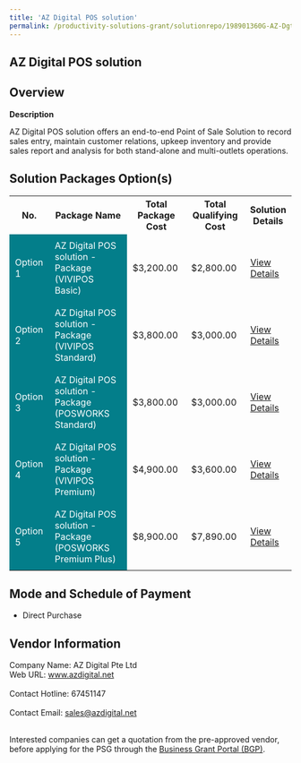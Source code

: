 ```yaml
---
title: 'AZ Digital POS solution'
permalink: /productivity-solutions-grant/solutionrepo/198901360G-AZ-Dgtl-POS-SLN-G
---
```


## AZ Digital POS solution

## Overview

**Description**

AZ Digital POS solution offers an end-to-end Point of Sale Solution to record sales entry, maintain customer relations, upkeep inventory and provide sales report and analysis for both stand-alone and multi-outlets operations.

## Solution Packages Option(s)

<table>
<tr>
<th><b>No.</b></th>
<th><b>Package Name</b></th>
<th><b>Total Package Cost</b></th>
<th><b>Total Qualifying Cost</b></th>
<th><b>Solution Details</b></th>
</tr>
<tr>
<td style='padding: 10px; background-color: #037E8A; color: #FFFFFF;'>Option 1</td>
<td style='padding: 10px; background-color: #037E8A; color: #FFFFFF;'>AZ Digital POS solution - Package (VIVIPOS Basic)</td>
<td style='padding: 10px;'>$3,200.00</td>
<td style='padding: 10px;'>$2,800.00</td>
<td style='padding: 10px;'><a href='/images/psg/AZ_Digital_20210379_Desensitised_Annex_3_Part_1.pdf' target='_blank'>View Details</a></td>
</tr>
<tr>
<td style='padding: 10px; background-color: #037E8A; color: #FFFFFF;'>Option 2</td>
<td style='padding: 10px; background-color: #037E8A; color: #FFFFFF;'>AZ Digital POS solution - Package (VIVIPOS Standard)</td>
<td style='padding: 10px;'>$3,800.00</td>
<td style='padding: 10px;'>$3,000.00</td>
<td style='padding: 10px;'><a href='/images/psg/AZ_Digital_20210379_Desensitised_Annex_3_Part_2.pdf' target='_blank'>View Details</a></td>
</tr>
<tr>
<td style='padding: 10px; background-color: #037E8A; color: #FFFFFF;'>Option 3</td>
<td style='padding: 10px; background-color: #037E8A; color: #FFFFFF;'>AZ Digital POS solution - Package (POSWORKS Standard)</td>
<td style='padding: 10px;'>$3,800.00</td>
<td style='padding: 10px;'>$3,000.00</td>
<td style='padding: 10px;'><a href='/images/psg/AZ_Digital_20210379_Desensitised_Annex_3_Part_3.pdf' target='_blank'>View Details</a></td>
</tr>
<tr>
<td style='padding: 10px; background-color: #037E8A; color: #FFFFFF;'>Option 4</td>
<td style='padding: 10px; background-color: #037E8A; color: #FFFFFF;'>AZ Digital POS solution - Package (VIVIPOS Premium)</td>
<td style='padding: 10px;'>$4,900.00</td>
<td style='padding: 10px;'>$3,600.00</td>
<td style='padding: 10px;'><a href='/images/psg/AZ_Digital_20210379_Desensitised_Annex_3_Part_4.pdf' target='_blank'>View Details</a></td>
</tr>
<tr>
<td style='padding: 10px; background-color: #037E8A; color: #FFFFFF;'>Option 5</td>
<td style='padding: 10px; background-color: #037E8A; color: #FFFFFF;'>AZ Digital POS solution - Package (POSWORKS Premium Plus)</td>
<td style='padding: 10px;'>$8,900.00</td>
<td style='padding: 10px;'>$7,890.00</td>
<td style='padding: 10px;'><a href='/images/psg/AZ_Digital_20210379_Desensitised_Annex_3_Part_5.pdf' target='_blank'>View Details</a></td>
</tr>
</table>

## Mode and Schedule of Payment

 - Direct Purchase

## Vendor Information

 Company Name: AZ Digital Pte Ltd<br>Web URL: www.azdigital.net <br><br>Contact Hotline: 67451147 <br><br>Contact Email: sales@azdigital.net <br><br>

Interested companies can get a quotation from the pre-approved vendor, before applying for the PSG through the <a href='https://www.businessgrants.gov.sg/' target='_blank' rel='noopener'>Business Grant Portal (BGP)</a>.

<script src="/jquery/resize-tables.js"></script>
